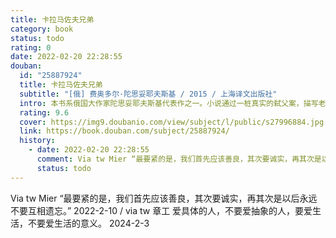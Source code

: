 ```yaml
---
title: 卡拉马佐夫兄弟
category: book
status: todo
rating: 0
date: 2022-02-20 22:28:55
douban:
  id: "25887924"
  title: 卡拉马佐夫兄弟
  subtitle: "[俄] 费奥多尔·陀思妥耶夫斯基 / 2015 / 上海译文出版社"
  intro: 本书系俄国大作家陀思妥耶夫斯基代表作之一。小说通过一桩真实的弑父案，描写老卡拉马佐夫同三个儿子即两代人之间的尖锐冲突。老卡拉马佐夫贪婪好色，独占妻子留给儿子们的遗产，并与长子德米特里为一个风流女子争风吃醋。一天黑夜，德米特里疑心自己的情人去跟老头儿幽会，便闯入家园，一怒之下，差点儿把老头儿砸死。他仓皇逃离后，躲在暗中装病的老卡拉马佐夫的私生子斯乜尔加科夫，悄然杀死老爷，造成了一桩震惊全俄的扑朔迷离的血案，从而引发了一连串惊心动魄的事件。作品展示一个错综复杂的社会家庭、道德和人性的悲剧主题，体现了作家一生的最高艺术成就。
  rating: 9.6
  cover: https://img9.doubanio.com/view/subject/l/public/s27996884.jpg
  link: https://book.douban.com/subject/25887924/
  history:
    - date: 2022-02-20 22:28:55
      comment: Via tw Mier “最要紧的是，我们首先应该善良，其次要诚实，再其次是以后永远不要互相遗忘。”
      status: todo
---
```


Via tw Mier “最要紧的是，我们首先应该善良，其次要诚实，再其次是以后永远不要互相遗忘。” 2022-2-10 / via tw 章工 爱具体的人，不要爱抽象的人，要爱生活，不要爱生活的意义。 2024-2-3